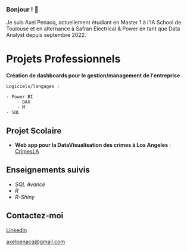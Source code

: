 ### Bonjour ! 👋

Je suis Axel Penacq, actuellement étudiant en Master 1 à l'IA School de Toulouse et en alternance à Safran Electrical & Power en tant que Data Analyst depuis septembre 2022.

# Projets Professionnels 

**Création de dashboards pour le gestion/management de l'entreprise**

    Logiciels/langages :

    - Power BI
        - DAX
        - M
    - SQL 


## Projet Scolaire

- **Web app pour la DataVisualisation des crimes à Los Angeles** : [CrimesLA](https://github.com/Axelp64/CrimesLA)

## Enseignements suivis 

- *SQL Avancé*
- *R*
- *R-Shiny*

## Contactez-moi 

[Linkedin](https://fr.linkedin.com/in/axel-penacq-a3078a224) 

axelpenacq@gmail.com



<!--
**Axelp64/Axelp64** is a ✨ _special_ ✨ repository because its `README.md` (this file) appears on your GitHub profile.

Here are some ideas to get you started:

- 🔭 I’m currently working on ...
- 🌱 I’m currently learning ...
- 👯 I’m looking to collaborate on ...
- 🤔 I’m looking for help with ...
- 💬 Ask me about ...
- 📫 How to reach me: ...
- 😄 Pronouns: ...
- ⚡ Fun fact: ...
-->
